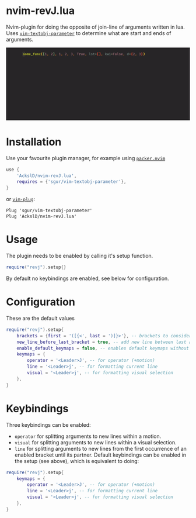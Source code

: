 # nvim-revJ.lua

Nvim-plugin for doing the opposite of join-line of arguments written in lua.
Uses [`vim-textobj-parameter`](https://github.com/sgur/vim-textobj-parameter) to determine what are start and ends of arguments.

![](revj.gif)

# Installation

Use your favourite plugin manager, for example using [`packer.nvim`](https://github.com/wbthomason/packer.nvim)
```lua
use {
    'AckslD/nvim-revJ.lua',
    requires = {'sgur/vim-textobj-parameter'},
}
```
or [`vim-plug`](https://github.com/junegunn/vim-plug):
```vim
Plug 'sgur/vim-textobj-parameter'
Plug 'AckslD/nvim-revJ.lua'
```

# Usage
The plugin needs to be enabled by calling it's setup function.
```lua
require("revj").setup{}
```
By default no keybindings are enabled, see below for configuration.

# Configuration
These are the default values
```lua
require("revj").setup{
    brackets = {first = '([{<', last = ')]}>'}, -- brackets to consider surrounding arguments
    new_line_before_last_bracket = true, -- add new line between last argument and last bracket
    enable_default_keymaps = false, -- enables default keymaps without having to set them below
    keymaps = {
        operator = '<Leader>J', -- for operator (+motion)
        line = '<Leader>j', -- for formatting current line
        visual = '<Leader>j', -- for formatting visual selection
    },
}
```

# Keybindings
Three keybindings can be enabled:
* `operator` for splitting arguments to new lines within a motion.
* `visual` for splitting arguments to new lines within a visual selection.
* `line` for splitting arguments to new lines from the first occurrence of an enabled bracket until its partner.
Default keybindings can be enabled in the setup (see above), which is equivalent to doing:
```lua
require("revj").setup{
    keymaps = {
        operator = '<Leader>J', -- for operator (+motion)
        line = '<Leader>j', -- for formatting current line
        visual = '<Leader>j', -- for formatting visual selection
    },
}
```
